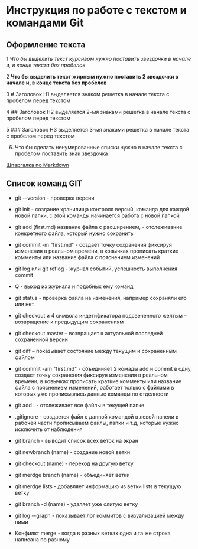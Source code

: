 # Инструкция по работе с текстом и командами Git 

## Оформление текста

1 *Что бы выделить текст курсивом нужно поставить звездочки в начале и, в конце текста без пробелов*

2 **Что бы выделить текст жирным нужно поставить 2 звездочки в начале и, в конце текста без пробелов**

3 # Заголовок H1 выделяется знаком решетка в начале текста с пробелом перед текстом

4 ## Заголовок H2 выделяется 2-мя знаками решетка в начале текста с пробелом перед текстом

5 ### Заголовок H3 выделяется 3-мя знаками решетка в начале текста с пробелом перед текстом

6. Что бы сделать ненумерованные списки нужно в начале текста с пробелом поставить знак звездочка


[Шпаргалка по Markdown](https://github.com/sandino/Markdown-Cheatsheet#links)


## Список команд GIT

* git --version - проверка версии

* git init - создание хранилища контроля версий, команда для каждой новой папки, с этой команды начинается работа с новой папкой

* git add (first.md) название файла с расширением, - отслеживание конкретного файла, который нужно сохранить

* git commit -m "first.md" - создает точку сохранения фиксируя изменения в реальном времени, в ковычках прописать краткие комменты или название файла с пояснением изменений

* git log или git reflog - журнал событий, успешность выполнения commit

* Q - выход из журнала и подобных ему команд

* git status - проверка файла на изменения, например сохраняли его или нет

* git checkout и 4 символа индетификатора подсвеченного желтым – возвращение к предыдущим сохранениям

* git checkout master – возвращает к актуальной последней сохраненной версии

* git diff – показывает состояние между текущим и сохраненным файлом

* git commit -am "first.md" - объединяет 2 комады add и commit в одну, создает точку сохранения фиксируя изменения в реальном времени, в ковычках прописать краткие комменты или название файла с пояснением изменений, работает только с файлами в которых уже прописывлись данные команды по отделности

* git add . - отслеживает все файлы в текущей папке

* .gitignore - создается файл с данной командой в левой панели в рабочей части прописываем файлы, папки и т.д, которые нужно исключить от наблюдения

* git branch - выводит список всех веток на экран

* git newbranch (name) - создание новой ветки

* git checkout (name) - переход на другую ветку

* git merdge branch (name) - объединяет ветки

* git merdge lists - добавляет информацию из ветки lists в текущую ветку

* git branch -d (name) - удаляет уже слитую ветку

* git log --graph - показывает лог коммитов с визуализацией между ними

* Конфилкт merge - когда в разных ветках одна и та же строка написана по разному





